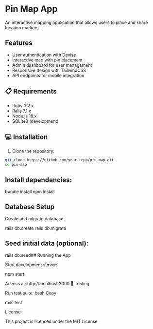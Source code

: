# Pin Map App
An interactive mapping application that allows users to place and share location markers.

## Features
- User authentication with Devise
- Interactive map with pin placement
- Admin dashboard for user management
- Responsive design with TailwindCSS
- API endpoints for mobile integration

## 📋 Requirements
- Ruby 3.2.x
- Rails 7.1.x
- Node.js 18.x
- SQLite3 (development)


## 💻 Installation
1. Clone the repository:
```bash
git clone https://github.com/your-repo/pin-map.git
cd pin-map
```
## Install dependencies:


bundle install
npm install



## Database Setup

Create and migrate database:

rails db:create
rails db:migrate

## Seed initial data (optional):
rails db:seed## Running the App

Start development server:


npm start

Access at: http://localhost:3000
🧪 
Testing

Run test suite:
bash
Copy

rails test   


License

This project is licensed under the MIT License 

